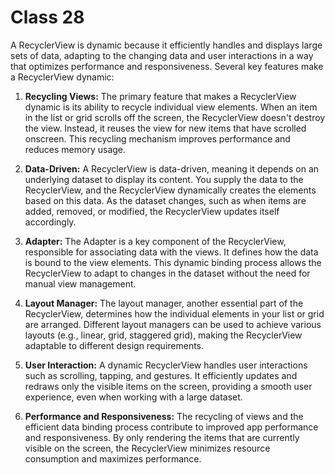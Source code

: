 # Class 28

A RecyclerView is dynamic because it efficiently handles and displays large sets of data, adapting to the changing data and user interactions in a way that optimizes performance and responsiveness. Several key features make a RecyclerView dynamic:

1. **Recycling Views:** The primary feature that makes a RecyclerView dynamic is its ability to recycle individual view elements. When an item in the list or grid scrolls off the screen, the RecyclerView doesn't destroy the view. Instead, it reuses the view for new items that have scrolled onscreen. This recycling mechanism improves performance and reduces memory usage.

2. **Data-Driven:** A RecyclerView is data-driven, meaning it depends on an underlying dataset to display its content. You supply the data to the RecyclerView, and the RecyclerView dynamically creates the elements based on this data. As the dataset changes, such as when items are added, removed, or modified, the RecyclerView updates itself accordingly.

3. **Adapter:** The Adapter is a key component of the RecyclerView, responsible for associating data with the views. It defines how the data is bound to the view elements. This dynamic binding process allows the RecyclerView to adapt to changes in the dataset without the need for manual view management.

4. **Layout Manager:** The layout manager, another essential part of the RecyclerView, determines how the individual elements in your list or grid are arranged. Different layout managers can be used to achieve various layouts (e.g., linear, grid, staggered grid), making the RecyclerView adaptable to different design requirements.

5. **User Interaction:** A dynamic RecyclerView handles user interactions such as scrolling, tapping, and gestures. It efficiently updates and redraws only the visible items on the screen, providing a smooth user experience, even when working with a large dataset.

6. **Performance and Responsiveness:** The recycling of views and the efficient data binding process contribute to improved app performance and responsiveness. By only rendering the items that are currently visible on the screen, the RecyclerView minimizes resource consumption and maximizes performance.

